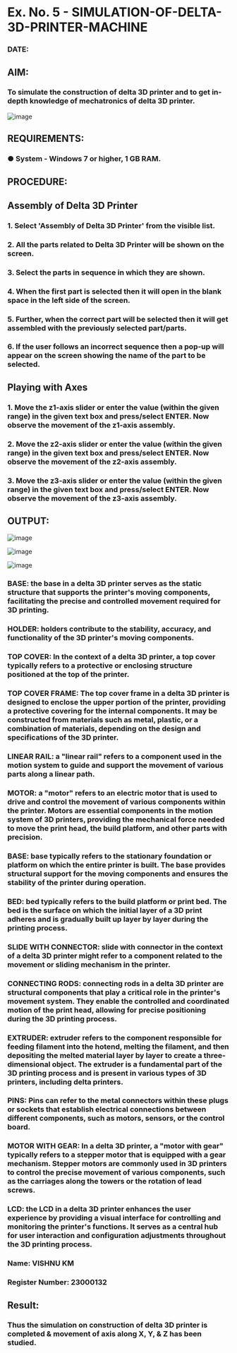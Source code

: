 # Ex. No. 5 - SIMULATION-OF-DELTA-3D-PRINTER-MACHINE

### DATE: 
## AIM:
### To simulate the construction of delta 3D printer and to get in-depth knowledge of mechatronics of delta 3D printer.

![image](https://github.com/Sellakumar1987/Ex.-No.-5---SIMULATION-OF-DELTA-3D-PRINTER-MACHINE/assets/113594316/c784471e-098f-456d-9c1b-e9f0ce56cc9b)

## REQUIREMENTS:
### ●	System - Windows 7 or higher, 1 GB RAM.

## PROCEDURE:

## Assembly of Delta 3D Printer
### 1.	Select 'Assembly of Delta 3D Printer' from the visible list.
### 2.	All the parts related to Delta 3D Printer will be shown on the screen.
### 3.	Select the parts in sequence in which they are shown.
### 4.	When the first part is selected then it will open in the blank space in the left side of the screen.
### 5.	Further, when the correct part will be selected then it will get assembled with the previously selected part/parts.
### 6.	If the user follows an incorrect sequence then a pop-up will appear on the screen showing the name of the part to be selected.

## Playing with Axes
### 1.	Move the z1-axis slider or enter the value (within the given range) in the given text box and press/select ENTER. Now observe the movement of the z1-axis assembly.
### 2.	Move the z2-axis slider or enter the value (within the given range) in the given text box and press/select ENTER. Now observe the movement of the z2-axis assembly.
### 3.	Move the z3-axis slider or enter the value (within the given range) in the given text box and press/select ENTER. Now observe the movement of the z3-axis assembly.

## OUTPUT:
![image](https://github.com/Sellakumar1987/Ex.-No.-5---SIMULATION-OF-DELTA-3D-PRINTER-MACHINE/assets/113594316/10304caa-3e0f-4c4a-bd73-3cadb477a64b)

![image](https://github.com/Sellakumar1987/Ex.-No.-5---SIMULATION-OF-DELTA-3D-PRINTER-MACHINE/assets/113594316/1f3e6b6d-0724-41dc-b7d2-15516060d066)

![image](https://github.com/vishnukayyala/Ex.-No.-5---SIMULATION-OF-DELTA-3D-PRINTER-MACHINE/assets/151489368/33973a91-3917-41c7-b598-89f5d9d62803)

### BASE: the base in a delta 3D printer serves as the static structure that supports the printer's moving components, facilitating the precise and controlled movement required for 3D printing.

### HOLDER: holders contribute to the stability, accuracy, and functionality of the 3D printer's moving components.

### TOP COVER: In the context of a delta 3D printer, a top cover typically refers to a protective or enclosing structure positioned at the top of the printer.

### TOP COVER FRAME: The top cover frame in a delta 3D printer is designed to enclose the upper portion of the printer, providing a protective covering for the internal components. It may be constructed from materials such as metal, plastic, or a combination of materials, depending on the design and specifications of the 3D printer.

### LINEAR RAIL: a "linear rail" refers to a component used in the motion system to guide and support the movement of various parts along a linear path.

### MOTOR: a "motor" refers to an electric motor that is used to drive and control the movement of various components within the printer. Motors are essential components in the motion system of 3D printers, providing the mechanical force needed to move the print head, the build platform, and other parts with precision.

### BASE: base typically refers to the stationary foundation or platform on which the entire printer is built. The base provides structural support for the moving components and ensures the stability of the printer during operation.

### BED: bed typically refers to the build platform or print bed. The bed is the surface on which the initial layer of a 3D print adheres and is gradually built up layer by layer during the printing process.

### SLIDE WITH CONNECTOR: slide with connector in the context of a delta 3D printer might refer to a component related to the movement or sliding mechanism in the printer.

### CONNECTING RODS: connecting rods in a delta 3D printer are structural components that play a critical role in the printer's movement system. They enable the controlled and coordinated motion of the print head, allowing for precise positioning during the 3D printing process. 

### EXTRUDER: extruder refers to the component responsible for feeding filament into the hotend, melting the filament, and then depositing the melted material layer by layer to create a three-dimensional object. The extruder is a fundamental part of the 3D printing process and is present in various types of 3D printers, including delta printers.

### PINS: Pins can refer to the metal connectors within these plugs or sockets that establish electrical connections between different components, such as motors, sensors, or the control board.

### MOTOR WITH GEAR: In a delta 3D printer, a "motor with gear" typically refers to a stepper motor that is equipped with a gear mechanism. Stepper motors are commonly used in 3D printers to control the precise movement of various components, such as the carriages along the towers or the rotation of lead screws.

### LCD: the LCD in a delta 3D printer enhances the user experience by providing a visual interface for controlling and monitoring the printer's functions. It serves as a central hub for user interaction and configuration adjustments throughout the 3D printing process.



### Name: VISHNU KM
### Register Number: 23000132

## Result: 
### Thus the simulation on construction of delta 3D printer is completed & movement of axis along X, Y, & Z has been studied.
